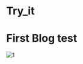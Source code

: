 # Try_it
# First Blog test

![1](https://github.com/DIO0v0/DIO0v0.github.io/assets/152008182/5843cea9-dfd8-48b4-a706-e54091114bad)
